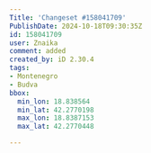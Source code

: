 ```yaml
---
Title: 'Changeset #158041709'
PublishDate: 2024-10-18T09:30:35Z
id: 158041709
user: Znaika
comment: added
created_by: iD 2.30.4
tags:
- Montenegro
- Budva
bbox:
  min_lon: 18.838564
  min_lat: 42.2770198
  max_lon: 18.8387153
  max_lat: 42.2770448

---
```

